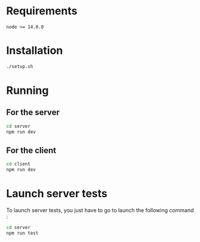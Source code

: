 # Requirements

```
node >= 14.0.0
```

# Installation

```bash
./setup.sh
```

# Running

## For the server
```bash
cd server
npm run dev
```

## For the client
```bash
cd client
npm run dev
```

# Launch server tests

To launch server tests, you just have to go to launch the following command :

```bash
cd server
npm run test
```